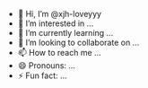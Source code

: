 - 👋 Hi, I’m @xjh-loveyyy
- 👀 I’m interested in ...
- 🌱 I’m currently learning ...
- 💞️ I’m looking to collaborate on ...
- 📫 How to reach me ...
- 😄 Pronouns: ...
- ⚡ Fun fact: ...

<!---
xjh-loveyyy/xjh-loveyyy is a ✨ special ✨ repository because its `README.md` (this file) appears on your GitHub profile.
You can click the Preview link to take a look at your changes.
--->
